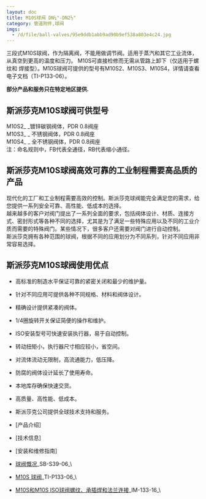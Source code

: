 ```yaml
---
layout: doc
title: M10S球阀 DN¼"-DN2½"
category: 管道附件,球阀
imgs:
  - /d/file/ball-valves/95e9ddb1abb9ad90b9ef538a803e4c24.jpg
---
```


三段式M10S球阀，作为隔离阀，不能用做调节阀。适用于蒸汽和其它工业流体，从真空到更高的温度和压力。 M10S可直接检修而无需从管路上卸下（仅适用于螺纹和 焊接型）。M10S球阀可提供的型号有M10S2、M10S3、M10S4，详情请查看电子文档（TI-P133-06）。

**部分产品和服务只在特定地区提供.**

## 斯派莎克M10S球阀可供型号

M10S2\_ \_镀锌碳钢阀体，PDR 0.8阀座  
M10S3\_ \_ 不锈钢阀体，PDR 0.8阀座  
M10S4\_ \_ 全不锈钢阀体，PDR 0.8阀座  
注：命名规则中，FB代表全通径，RB代表缩小通径。

## 斯派莎克M10S球阀高效可靠的工业制程需要高品质的产品

现代化的工厂和工业制程需要高效的控制。斯派莎克球阀能完全满足您的需求，给您提供一系列安全可靠、高性能、低成本的选择。  
越来越多的客户对阀门提出了一系列全面的要求，包括阀体设计、材质、连接方式、密封形式等各种不同的选择，尤其是为了满足一些特殊应用以及不同的工业介质而需要的特殊阀门。某些情况下，很多客户还需要对阀门进行自动控制。  
斯派莎克拥有各种范围的球阀，根据不同的应用划分为不同系列，针对不同应用非常容易选择。

## 斯派莎克M10S球阀使用优点

- 高标准的制造水平保证可靠的紧密关闭和最少的维护量。
- 针对不同应用可提供各种不同规格、材料和阀体设计。
- 精确设计提供紧凑的阀体。
- 1/4圈旋转开关保证简便的操作和维护。
- ISO安装型号可快速安装执行器，易于自动控制。
- 转动扭矩小，执行器尺寸相应较小，省空间。
- 对流体流动无限制，高流通能力，低压降。
- 防腐的阀体设计延长了使用寿命。
- 本地库存确保快速交货。
- 高质量、高性能、低成本。
- 斯派莎克公司提供全球技术支持和服务。

- [产品介绍]
- [技术信息]
- [安装和维修指南]

- [球阀慨况](https://assets.spiraxvalve.com/pdf/SB-S39-06-球阀慨况.pdf)\_SB-S39-06\_\

- [M10S 球阀](https://assets.spiraxvalve.com/pdf/TI-P133-06-M10S%20球阀.pdf)\_TI-P133-06\_\

- [M10S和M10S ISO球阀螺纹、承插焊和法兰连接](https://assets.spiraxvalve.com/pdf/IM-133-16-M10S和M10S%20ISO球阀螺纹、承插焊和法兰连接型.pdf)\_IM-133-16\_\
